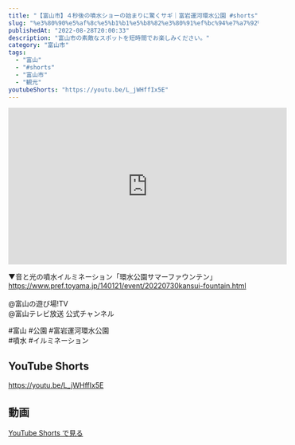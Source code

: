```yaml
---
title: "【富山市】４秒後の噴水ショーの始まりに驚くサギ｜富岩運河環水公園 #shorts"
slug: "%e3%80%90%e5%af%8c%e5%b1%b1%e5%b8%82%e3%80%91%ef%bc%94%e7%a7%92%e5%be%8c%e3%81%ae%e5%99%b4%e6%b0%b4%e3%82%b7%e3%83%a7%e3%83%bc%e3%81%ae%e5%a7%8b%e3%81%be%e3%82%8a%e3%81%ab%e9%a9%9a%e3%81%8f%e3%82%b5"
publishedAt: "2022-08-28T20:00:33"
description: "富山市の素敵なスポットを短時間でお楽しみください。"
category: "富山市"
tags: 
  - "富山"
  - "#shorts"
  - "富山市"
  - "観光"
youtubeShorts: "https://youtu.be/L_jWHffIx5E"
---
```


<iframe width="560" height="315" src="https://www.youtube.com/embed/o9y5PuSIikY" frameborder="0" allowfullscreen></iframe>

▼音と光の噴水イルミネーション「環水公園サマーファウンテン」<br />
https://www.pref.toyama.jp/140121/event/20220730kansui-fountain.html<br />
​<br />
@富山の遊び場!TV<br />
@富山テレビ放送 公式チャンネル

#富山 #公園 #富岩運河環水公園<br />
#噴水 #イルミネーション

## YouTube Shorts

https://youtu.be/L_jWHffIx5E

## 動画

[YouTube Shorts で見る](https://youtu.be/L_jWHffIx5E)

